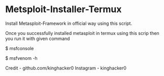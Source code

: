 # Metsploit-Installer-Termux
Install Metasploit-Framework in official way using this script.

Once you successfully installed metasploit in termux using this scrip then you run it with given command

$ msfconsole

$ msfvenom -h

Credit - github.com/kinghacker0
Instagram - kinghacker0
